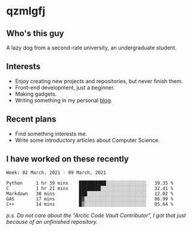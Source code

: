 # qzmlgfj

## Who's this guy

A lazy dog from a second-rate university, an undergraduate student.

## Interests

* Enjoy creating new projects and repositories, but never finish them.
* Front-end development, just a beginner.
* Making gadgets.
* Writing something in my personal [blog](https://qzmlgfj.ml/blog).

## Recent plans

* Find something interests me.
* Write some introductory articles about Computer Science.

<!--
* Try to develop a website for [Anime4KCPP](https://github.com/TianZerL/Anime4KCPP).
* Develop a Markdown renderer which user can customize its css, of course it is GUI-based.~~(If I could finish  it before getting bored)~~
* Work with my [teammates](https://github.com/SWJTU-Lazy-Dogs).
* Find something interests me, as a hobby after finishing my ~~boring~~ homework.
-->

## I have worked on these recently

<!--START_SECTION:waka-->
```text
Week: 02 March, 2021 - 09 March, 2021

Python     1 hr 39 mins    ██████████░░░░░░░░░░░░░░░   39.35 % 
C          1 hr 21 mins    ████████░░░░░░░░░░░░░░░░░   32.41 % 
Markdown   30 mins         ███░░░░░░░░░░░░░░░░░░░░░░   12.02 % 
GAS        17 mins         █▓░░░░░░░░░░░░░░░░░░░░░░░   06.99 % 
C++        14 mins         █▒░░░░░░░░░░░░░░░░░░░░░░░   05.64 % 
```
<!--END_SECTION:waka-->

*p.s.  Do not care about the "Arctic Code Vault Contributor", I got that just because of an unfinished repository.*

<!--
**qzmlgfj/qzmlgfj** is a ✨ _special_ ✨ repository because its `README.md` (this file) appears on your GitHub profile.

Here are some ideas to get you started:

- 🔭 I’m currently working on ...
- 🌱 I’m currently learning ...
- 👯 I’m looking to collaborate on ...
- 🤔 I’m looking for help with ...
- 💬 Ask me about ...
- 📫 How to reach me: ...
- 😄 Pronouns: ...
- ⚡ Fun fact: ...
-->
